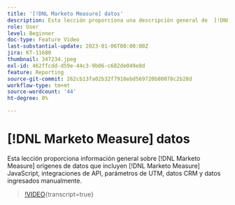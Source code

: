 ```yaml
---
title: '[!DNL Marketo Measure] datos'
description: Esta lección proporciona una descripción general de  [!DNL Marketo Measure] orígenes de datos que incluyen [!DNL Marketo Measure] JavaScript, integraciones de API, parámetros de UTM, datos CRM y datos ingresados manualmente.
role: User
level: Beginner
doc-type: Feature Video
last-substantial-update: 2023-01-06T00:00:00Z
jira: KT-11680
thumbnail: 347234.jpeg
exl-id: 462ffcdd-d59e-44c3-9b06-c682de049e8d
feature: Reporting
source-git-commit: 262cb13fa02b32f7918ebd569720b80078c2b28d
workflow-type: tm+mt
source-wordcount: '44'
ht-degree: 0%

---
```


# [!DNL Marketo Measure] datos

Esta lección proporciona información general sobre [!DNL Marketo Measure] orígenes de datos que incluyen [!DNL Marketo Measure] JavaScript, integraciones de API, parámetros de UTM, datos CRM y datos ingresados manualmente.

>[!VIDEO](https://video.tv.adobe.com/v/3421947/?learn=on&captions=spa){transcript=true}
